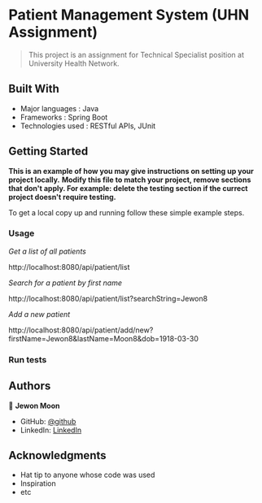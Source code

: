 # Patient Management System (UHN Assignment)

> This project is an assignment for Technical Specialist position at University Health Network.

## Built With

- Major languages : Java
- Frameworks : Spring Boot
- Technologies used : RESTful APIs, JUnit

## Getting Started

**This is an example of how you may give instructions on setting up your project locally.**
**Modify this file to match your project, remove sections that don't apply. For example: delete the testing section if the currect project doesn't require testing.**


To get a local copy up and running follow these simple example steps.

### Usage

*Get a list of all patients*

http://localhost:8080/api/patient/list

*Search for a patient by first name*

http://localhost:8080/api/patient/list?searchString=Jewon8

*Add a new patient*

http://localhost:8080/api/patient/add/new?firstName=Jewon8&lastName=Moon8&dob=1918-03-30

### Run tests

## Authors

👤 **Jewon Moon**

- GitHub: [@github](https://github.com/jewon1988)
- LinkedIn: [LinkedIn](https://linkedin.com/in/jewon-moon)

## Acknowledgments

- Hat tip to anyone whose code was used
- Inspiration
- etc
